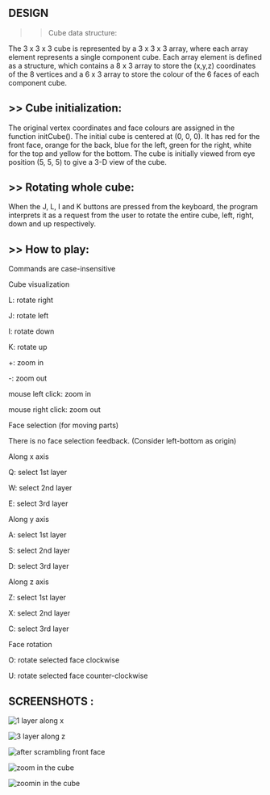 ## DESIGN

>> Cube data structure: 

The 3 x 3 x 3 cube is represented by a 3 x 3 x 3 array, where each array element represents a single component cube. Each array element is defined as a structure, which contains a 8 x 3 array to store the (x,y,z) coordinates of the 8 vertices and a 6 x 3 array to store the colour of the 6 faces of each component cube.

## >> Cube initialization:

The original vertex coordinates and face colours are assigned in the function initCube(). The initial cube is centered at (0, 0, 0). It has red for the front face, orange for the back, blue for the left, green for the right, white for the top and yellow for the bottom. The cube is initially viewed from eye position (5, 5, 5) to give a 3-D view of the cube.

## >> Rotating whole cube:

When the J, L, I and K buttons are pressed from the keyboard, the program interprets it as a request from the user to rotate the entire cube, left, right, down and up respectively. 

## >> How to play:

Commands are case-insensitive

Cube visualization

L: rotate right

J: rotate left

I: rotate down

K: rotate up

+: zoom in

-: zoom out

mouse left click: zoom in

mouse right click: zoom out

Face selection (for moving parts)

There is no face selection feedback. (Consider left-bottom as origin)

Along x axis

Q: select 1st layer

W: select 2nd layer

E: select 3rd layer

Along y axis

A: select 1st layer

S: select 2nd layer

D: select 3rd layer

Along z axis

Z: select 1st layer

X: select 2nd layer

C: select 3rd layer

Face rotation

O: rotate selected face clockwise

U: rotate selected face counter-clockwise

## SCREENSHOTS :

![1 layer along x](https://user-images.githubusercontent.com/72904996/121799512-3abc5780-cc4a-11eb-82f4-a049e7d11774.png)

![3 layer along z](https://user-images.githubusercontent.com/72904996/121799523-460f8300-cc4a-11eb-88de-e87cf3aa4500.png)

![after scrambling front face](https://user-images.githubusercontent.com/72904996/121799533-50318180-cc4a-11eb-8af4-7fb9a2c248b7.png)

![zoom in the cube](https://user-images.githubusercontent.com/72904996/121799542-5889bc80-cc4a-11eb-9e3e-4dffa7de6bf9.png)

![zoomin in the cube](https://user-images.githubusercontent.com/72904996/121799545-617a8e00-cc4a-11eb-909e-43f515b1f025.png)




